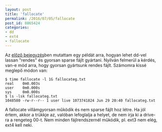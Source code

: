 ```yaml
---
layout: post
title: 'fallocate'
permalink: /2016/07/05/fallocate
post_id: 8865424
categories: 
- dd
- ext4
- fallocate
---
```


Az 
[előző bejegyzés](http://commandline.blog.hu/2016/07/02/sparse_fajlok)ben mutattam egy példát arra, hogyan lehet dd-vel lassan "rendes" és gyorsan sparse fájlt gyártani. Nyilván felmerül a kérdés, van-e mód arra, hogy gyorsan gyártsunk rendes fájlt. Számomra kissé meglepő módon van:

```
$ time fallocate -l 1G fallocateg.txt
real    0m0.003s
user    0m0.000s
sys     0m0.000s
$ ls -lsk fallocateg.txt 
1048580 -rw-r--r-- 1 user live 1073741824 Jun 29 20:40 fallocateg.txt
```

A fallocate villámgyorsan működik és nem sparse fájlt hoz létre. Ha jól értem, akkor a trükkje az, valóban lefoglalja a helyet, de nem írja ki a drive-ra a rengeteg 00-t. Nem minden fájlrendszernél működik, pl. ext3 nem elég, ext4 kell neki.